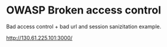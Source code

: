 # OWASP Broken access control

Bad access control + bad url and session sanizitation example.

http://130.61.225.101:3000/
